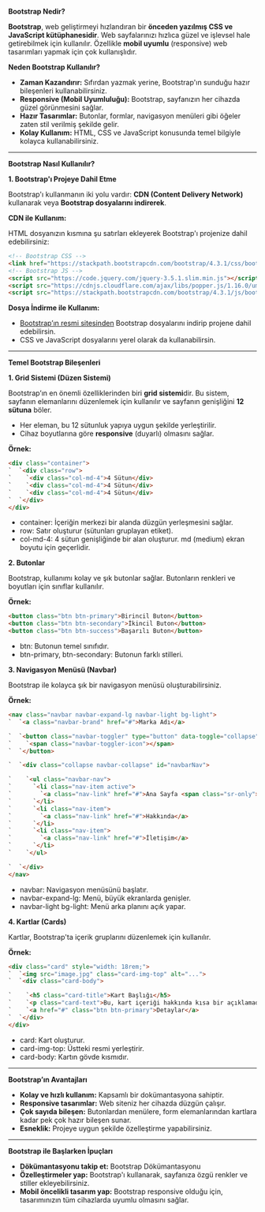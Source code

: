 **Bootstrap Nedir?**

**Bootstrap**, web geliştirmeyi hızlandıran bir **önceden yazılmış CSS ve JavaScript kütüphanesidir**. Web sayfalarınızı hızlıca güzel ve işlevsel hale getirebilmek için kullanılır. Özellikle **mobil uyumlu** (responsive) web tasarımları yapmak için çok kullanışlıdır.

**Neden Bootstrap Kullanılır?**

- **Zaman Kazandırır:** Sıfırdan yazmak yerine, Bootstrap'ın sunduğu hazır bileşenleri kullanabilirsiniz.
- **Responsive (Mobil Uyumluluğu):** Bootstrap, sayfanızın her cihazda güzel görünmesini sağlar.
- **Hazır Tasarımlar:** Butonlar, formlar, navigasyon menüleri gibi öğeler zaten stil verilmiş şekilde gelir.
- **Kolay Kullanım:** HTML, CSS ve JavaScript konusunda temel bilgiyle kolayca kullanabilirsiniz.
-----
**Bootstrap Nasıl Kullanılır?**

**1. Bootstrap'ı Projeye Dahil Etme**

Bootstrap'ı kullanmanın iki yolu vardır: **CDN (Content Delivery Network)** kullanarak veya **Bootstrap dosyalarını indirerek**.

**CDN ile Kullanım:**

HTML dosyanızın <head> kısmına şu satırları ekleyerek Bootstrap'ı projenize dahil edebilirsiniz:

```html
<!-- Bootstrap CSS -->
<link href="https://stackpath.bootstrapcdn.com/bootstrap/4.3.1/css/bootstrap.min.css" rel="stylesheet">
<!-- Bootstrap JS -->
<script src="https://code.jquery.com/jquery-3.5.1.slim.min.js"></script>
<script src="https://cdnjs.cloudflare.com/ajax/libs/popper.js/1.16.0/umd/popper.min.js"></script>
<script src="https://stackpath.bootstrapcdn.com/bootstrap/4.3.1/js/bootstrap.min.js"></script>

```
**Dosya İndirme ile Kullanım:**
- [Bootstrap’ın resmi sitesinden](https://getbootstrap.com/) Bootstrap dosyalarını indirip projene dahil edebilirsin.
- CSS ve JavaScript dosyalarını yerel olarak da kullanabilirsin.
-----
**Temel Bootstrap Bileşenleri**

**1. Grid Sistemi (Düzen Sistemi)**

Bootstrap’ın en önemli özelliklerinden biri **grid sistemi**dir. Bu sistem, sayfanın elemanlarını düzenlemek için kullanılır ve sayfanın genişliğini **12 sütuna** böler.

- Her eleman, bu 12 sütunluk yapıya uygun şekilde yerleştirilir.
- Cihaz boyutlarına göre **responsive** (duyarlı) olmasını sağlar.

**Örnek:**

```html
<div class="container">
`  `<div class="row">
`    `<div class="col-md-4">4 Sütun</div>
`    `<div class="col-md-4">4 Sütun</div>
`    `<div class="col-md-4">4 Sütun</div>
`  `</div>
</div>

```
- container: İçeriğin merkezi bir alanda düzgün yerleşmesini sağlar.
- row: Satır oluşturur (sütunları gruplayan etiket).
- col-md-4: 4 sütun genişliğinde bir alan oluşturur. md (medium) ekran boyutu için geçerlidir.

**2. Butonlar**

Bootstrap, kullanımı kolay ve şık butonlar sağlar. Butonların renkleri ve boyutları için sınıflar kullanılır.

**Örnek:**

```html
<button class="btn btn-primary">Birincil Buton</button>
<button class="btn btn-secondary">İkincil Buton</button>
<button class="btn btn-success">Başarılı Buton</button>

```
- btn: Butonun temel sınıfıdır.
- btn-primary, btn-secondary: Butonun farklı stilleri.

**3. Navigasyon Menüsü (Navbar)**

Bootstrap ile kolayca şık bir navigasyon menüsü oluşturabilirsiniz.

**Örnek:**

```html
<nav class="navbar navbar-expand-lg navbar-light bg-light">
`  `<a class="navbar-brand" href="#">Marka Adı</a>

`  `<button class="navbar-toggler" type="button" data-toggle="collapse" data-target="#navbarNav" aria-controls="navbarNav" aria-expanded="false" aria-label="Toggle navigation">
`    `<span class="navbar-toggler-icon"></span>
`  `</button>

`  `<div class="collapse navbar-collapse" id="navbarNav">

`    `<ul class="navbar-nav">
`      `<li class="nav-item active">
`        `<a class="nav-link" href="#">Ana Sayfa <span class="sr-only">(geçerli)</span></a>
`      `</li>
`      `<li class="nav-item">
`        `<a class="nav-link" href="#">Hakkında</a>
`      `</li>
`      `<li class="nav-item">
`        `<a class="nav-link" href="#">İletişim</a>
`      `</li>
`    `</ul>

`  `</div>
</nav>

```
- navbar: Navigasyon menüsünü başlatır.
- navbar-expand-lg: Menü, büyük ekranlarda genişler.
- navbar-light bg-light: Menü arka planını açık yapar.

**4. Kartlar (Cards)**

Kartlar, Bootstrap'ta içerik gruplarını düzenlemek için kullanılır.

**Örnek:**

```html
<div class="card" style="width: 18rem;">
`  `<img src="image.jpg" class="card-img-top" alt="...">
`  `<div class="card-body">

`    `<h5 class="card-title">Kart Başlığı</h5>
`    `<p class="card-text">Bu, kart içeriği hakkında kısa bir açıklamadır.</p>
`    `<a href="#" class="btn btn-primary">Detaylar</a>
`  `</div>
</div>

```
- card: Kart oluşturur.
- card-img-top: Üstteki resmi yerleştirir.
- card-body: Kartın gövde kısmıdır.
-----
**Bootstrap’ın Avantajları**

- **Kolay ve hızlı kullanım:** Kapsamlı bir dokümantasyona sahiptir.
- **Responsive tasarımlar:** Web siteniz her cihazda düzgün çalışır.
- **Çok sayıda bileşen:** Butonlardan menülere, form elemanlarından kartlara kadar pek çok hazır bileşen sunar.
- **Esneklik:** Projeye uygun şekilde özelleştirme yapabilirsiniz.
-----
**Bootstrap ile Başlarken İpuçları**

- **Dökümantasyonu takip et:** Bootstrap Dökümantasyonu
- **Özelleştirmeler yap:** Bootstrap'ı kullanarak, sayfanıza özgü renkler ve stiller ekleyebilirsiniz.
- **Mobil öncelikli tasarım yap:** Bootstrap responsive olduğu için, tasarımınızın tüm cihazlarda uyumlu olmasını sağlar.

